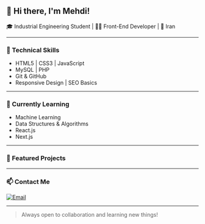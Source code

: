 ## 👋 Hi there, I'm Mehdi!

🎓 Industrial Engineering Student | 👨‍💻 Front-End Developer | 📍 Iran

---

### 🔧 Technical Skills

- HTML5 | CSS3 | JavaScript
- MySQL | PHP
- Git & GitHub
- Responsive Design | SEO Basics

---

### 🧠 Currently Learning

- Machine Learning
- Data Structures & Algorithms
- React.js
- Next.js

---

### 📌 Featured Projects

<!-- Add your projects here later -->

---


### 📫 Contact Me

[![Email](https://img.shields.io/badge/Email-D14836?style=for-the-badge&logo=gmail&logoColor=white)](mailto:mohamad.m.khoda03@gmail.com)

---

> Always open to collaboration and learning new things!
